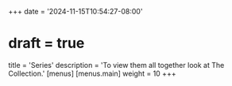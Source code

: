 +++
date = '2024-11-15T10:54:27-08:00'
# draft = true
title = 'Series'
description = 'To view them all together look at The Collection.'
[menus]
  [menus.main]
    weight = 10
+++

